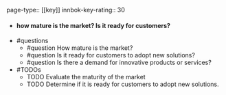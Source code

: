 page-type:: [[key]]
innbok-key-rating:: 30
- #### how mature is the market? Is it ready for customers?
- #questions
  - #question How mature is the market?
  - #question Is it ready for customers to adopt new solutions?
  - #question Is there a demand for innovative products or services?
- #TODOs
  - TODO Evaluate the maturity of the market
  - TODO  Determine if it is ready for customers to adopt new solutions.



